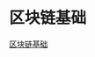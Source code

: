 # 区块链基础
[区块链基础](https://note.youdao.com/web/#/file/WEB248b6b611bde11c00d70e3facd1308a8/note/WEB0f6d924900504eb2d4ffabc05497a1ce/)